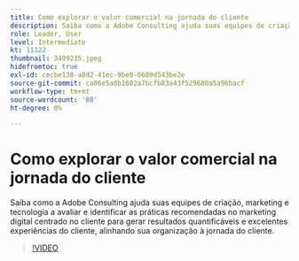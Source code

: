 ```yaml
---
title: Como explorar o valor comercial na jornada do cliente
description: Saiba como a Adobe Consulting ajuda suas equipes de criação, marketing e tecnologia a avaliar e identificar as práticas recomendadas no marketing digital centrado no cliente para gerar resultados quantificáveis e excelentes experiências do cliente, alinhando sua organização à jornada do cliente.
role: Leader, User
level: Intermediate
kt: 11122
thumbnail: 3409235.jpeg
hidefromtoc: true
exl-id: cecbe138-a8d2-41ec-9be0-0689d543be2e
source-git-commit: ca06e5a8b1602a7bcfb83a43f529680a5a96bacf
workflow-type: tm+mt
source-wordcount: '88'
ht-degree: 0%

---
```


# Como explorar o valor comercial na jornada do cliente

Saiba como a Adobe Consulting ajuda suas equipes de criação, marketing e tecnologia a avaliar e identificar as práticas recomendadas no marketing digital centrado no cliente para gerar resultados quantificáveis e excelentes experiências do cliente, alinhando sua organização à jornada do cliente.

>[!VIDEO](https://video.tv.adobe.com/v/3409235/?quality=12&learn=on)
